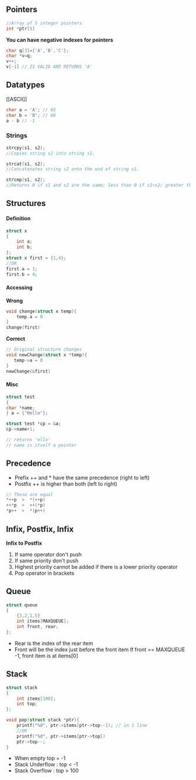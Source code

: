 ## Pointers

```c
//Array of 5 integer pointers
int *ptr[5]
```


**You can have negative indexes for pointers**
```c 
char q[3]={'A','B','C'};
char *v=q;
v++;
v[-1] // IS VALID AND RETURNS 'A'
```

## Datatypes
[[ASCII]]
```c
char a = 'A'; // 65
char b = 'B'; // 66
a - b // -1
```

### Strings
```c
strcpy(s1, s2);
//Copies string s2 into string s1.

strcat(s1, s2);
//Concatenates string s2 onto the end of string s1.

strcmp(s1, s2);
//Returns 0 if s1 and s2 are the same; less than 0 if s1<s2; greater than 0 if s1>s2.
```
## Structures

#### Definition
```c
struct x
{
	int a;
	int b;
};
struct x first = {1,4};
//OR
first.a = 1;
first.b = 4;
```

#### Accessing

**Wrong**
```c
void change(struct x temp){
	temp.a = 0
} 
change(first)
 ```

**Correct**
 ```c
// Original structure changes
void newChange(struct x *temp){
	temp->a = 0
} 
newChange(&first) 
 ```

#### Misc
```c
struct test
{
char *name;
} a = {"Hello"};

struct test *cp = &a;
cp->name+1;

// returns 'ello'
// name is itself a pointer
```

## Precedence
- Prefix ++ and * have the same precedence (right to left)
- Postfix ++ is higher than both (left to right)
```c
// These are equal
*++p  >  *(++p)
++*p  >  ++(*p)
*p++  >  *(p++)
```

## Infix, Postfix, Infix

**Infix to Postfix**
1. If same operator don't push
2.  If same priority don't push
3. Highest priority cannot be added if there is a lower priority operator
4. Pop operator in brackets

## Queue
```c
struct queue
{
	{3,2,1,5}
	int items[MAXQUEUE];
	int front, rear;
};
```
- Rear is the index of the rear item
- Front will be the index just before the front item
	If front == MAXQUEUE -1, front item is at items[0]

## Stack
```c
struct stack
{
	int items[100];
	int top;
};

void pop(struct stack *ptr){
	printf("%d", ptr->items[ptr->top--]); // in 1 line
	//OR
	printf("%d", ptr->items[ptr->top])
	ptr->top--;
}
```
- When empty top = -1
- Stack Underflow :   top < -1
- Stack Overflow   :   top > 100
